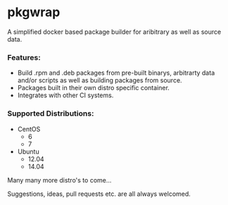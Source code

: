 pkgwrap
=======
A simplified docker based package builder for aribitrary as well as source data.  

### Features:

- Build .rpm and .deb packages from pre-built binarys, arbitrarty data and/or scripts as well as building packages from source.  
- Packages built in their own distro specific container.
- Integrates with other CI systems.


### Supported Distributions:
- CentOS
    - 6
    - 7
- Ubuntu
    - 12.04
    - 14.04

Many many more distro's to come...

Suggestions, ideas, pull requests etc. are all always welcomed.